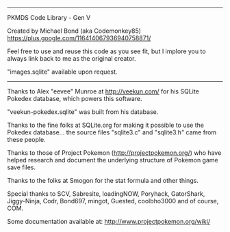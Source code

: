 *********************************************************************
PKMDS Code Library - Gen V

Created by Michael Bond (aka Codemonkey85)
https://plus.google.com/116414067936940758871/

Feel free to use and reuse this code as you see fit, but I
implore you to always link back to me as the original creator.

"images.sqlite" available upon request.
*********************************************************************

Thanks to Alex "eevee" Munroe at http://veekun.com/
for his SQLite Pokedex database, which powers this software.

"veekun-pokedex.sqlite" was built from his database.

Thanks to the fine folks at SQLite.org for making it possible
to use the Pokedex database... the source files "sqlite3.c"
and "sqlite3.h" came from these people.

Thanks to those of Project Pokemon (http://projectpokemon.org/)
who have helped research and document the underlying structure
of Pokemon game save files.

Thanks to the folks at Smogon for the stat formula and other things.

Special thanks to SCV, Sabresite, loadingNOW, Poryhack,
GatorShark, Jiggy-Ninja, Codr, Bond697, mingot, Guested,
coolbho3000 and of course, COM.

Some documentation available at: http://www.projectpokemon.org/wiki/
